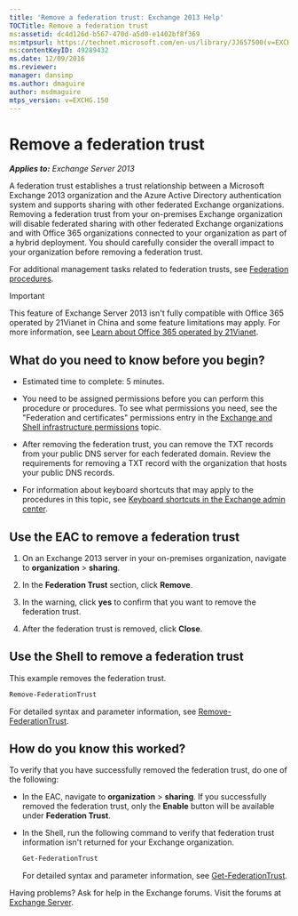 ```yaml
---
title: 'Remove a federation trust: Exchange 2013 Help'
TOCTitle: Remove a federation trust
ms:assetid: dc4d126d-b567-470d-a5d0-e1402bf8f369
ms:mtpsurl: https://technet.microsoft.com/en-us/library/JJ657500(v=EXCHG.150)
ms:contentKeyID: 49289432
ms.date: 12/09/2016
ms.reviewer: 
manager: dansimp
ms.author: dmaguire
author: msdmaguire
mtps_version: v=EXCHG.150
---
```


# Remove a federation trust

_**Applies to:** Exchange Server 2013_

A federation trust establishes a trust relationship between a Microsoft Exchange 2013 organization and the Azure Active Directory authentication system and supports sharing with other federated Exchange organizations. Removing a federation trust from your on-premises Exchange organization will disable federated sharing with other federated Exchange organizations and with Office 365 organizations connected to your organization as part of a hybrid deployment. You should carefully consider the overall impact to your organization before removing a federation trust.

For additional management tasks related to federation trusts, see [Federation procedures](federation-procedures-exchange-2013-help.md).

> [!IMPORTANT]
> This feature of Exchange Server 2013 isn't fully compatible with Office 365 operated by 21Vianet in China and some feature limitations may apply. For more information, see <A href="https://go.microsoft.com/fwlink/?linkid=313640">Learn about Office 365 operated by 21Vianet</A>.

## What do you need to know before you begin?

  - Estimated time to complete: 5 minutes.

  - You need to be assigned permissions before you can perform this procedure or procedures. To see what permissions you need, see the "Federation and certificates" permissions entry in the [Exchange and Shell infrastructure permissions](exchange-and-shell-infrastructure-permissions-exchange-2013-help.md) topic.

  - After removing the federation trust, you can remove the TXT records from your public DNS server for each federated domain. Review the requirements for removing a TXT record with the organization that hosts your public DNS records.

  - For information about keyboard shortcuts that may apply to the procedures in this topic, see [Keyboard shortcuts in the Exchange admin center](keyboard-shortcuts-in-the-exchange-admin-center-2013-help.md).

## Use the EAC to remove a federation trust

1. On an Exchange 2013 server in your on-premises organization, navigate to **organization** \> **sharing**.

2. In the **Federation Trust** section, click **Remove**.

3. In the warning, click **yes** to confirm that you want to remove the federation trust.

4. After the federation trust is removed, click **Close**.

## Use the Shell to remove a federation trust

This example removes the federation trust.

```powershell
Remove-FederationTrust
```

For detailed syntax and parameter information, see [Remove-FederationTrust](https://technet.microsoft.com/en-us/library/dd351153\(v=exchg.150\)).

## How do you know this worked?

To verify that you have successfully removed the federation trust, do one of the following:

  - In the EAC, navigate to **organization** \> **sharing**. If you successfully removed the federation trust, only the **Enable** button will be available under **Federation Trust**.

  - In the Shell, run the following command to verify that federation trust information isn't returned for your Exchange organization.

    ```powershell
    Get-FederationTrust
    ```

    For detailed syntax and parameter information, see [Get-FederationTrust](https://technet.microsoft.com/en-us/library/dd351262\(v=exchg.150\)).

Having problems? Ask for help in the Exchange forums. Visit the forums at [Exchange Server](https://go.microsoft.com/fwlink/p/?linkid=60612).
